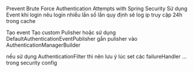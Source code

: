 Prevent Brute Force Authentication Attempts with Spring Security
Sử dụng Event khi login nêu login nhiều lần số lần quy định sẽ log ip truy cập 24h trong cache

Tạo event 
Tạo custom Pulisher hoặc sử dụng DefaultAuthenticationEventPublisher
gắn pulisher vào AuthenticationManagerBuilder 

nếu sử dụng AuthenticationFilter thì nên lưu ý lúc set các failureHandler ... trong security config

